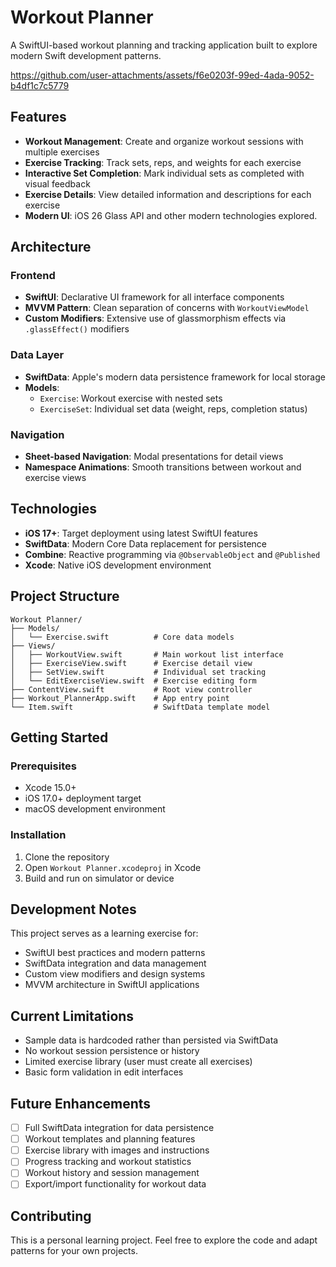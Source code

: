 
# Workout Planner

A SwiftUI-based workout planning and tracking application built to explore modern Swift development patterns.

https://github.com/user-attachments/assets/f6e0203f-99ed-4ada-9052-b4df1c7c5779

## Features

- **Workout Management**: Create and organize workout sessions with multiple exercises
- **Exercise Tracking**: Track sets, reps, and weights for each exercise
- **Interactive Set Completion**: Mark individual sets as completed with visual feedback
- **Exercise Details**: View detailed information and descriptions for each exercise
- **Modern UI**: iOS 26 Glass API and other modern technologies explored.

## Architecture

### Frontend
- **SwiftUI**: Declarative UI framework for all interface components
- **MVVM Pattern**: Clean separation of concerns with `WorkoutViewModel`
- **Custom Modifiers**: Extensive use of glassmorphism effects via `.glassEffect()` modifiers

### Data Layer
- **SwiftData**: Apple's modern data persistence framework for local storage
- **Models**: 
  - `Exercise`: Workout exercise with nested sets
  - `ExerciseSet`: Individual set data (weight, reps, completion status)

### Navigation
- **Sheet-based Navigation**: Modal presentations for detail views
- **Namespace Animations**: Smooth transitions between workout and exercise views

## Technologies

- **iOS 17+**: Target deployment using latest SwiftUI features
- **SwiftData**: Modern Core Data replacement for persistence
- **Combine**: Reactive programming via `@ObservableObject` and `@Published`
- **Xcode**: Native iOS development environment

## Project Structure

```
Workout Planner/
├── Models/
│   └── Exercise.swift          # Core data models
├── Views/
│   ├── WorkoutView.swift       # Main workout list interface
│   ├── ExerciseView.swift      # Exercise detail view
│   ├── SetView.swift           # Individual set tracking
│   └── EditExerciseView.swift  # Exercise editing form
├── ContentView.swift           # Root view controller
├── Workout_PlannerApp.swift    # App entry point
└── Item.swift                  # SwiftData template model
```

## Getting Started

### Prerequisites
- Xcode 15.0+
- iOS 17.0+ deployment target
- macOS development environment

### Installation
1. Clone the repository
2. Open `Workout Planner.xcodeproj` in Xcode
3. Build and run on simulator or device

## Development Notes

This project serves as a learning exercise for:
- SwiftUI best practices and modern patterns
- SwiftData integration and data management  
- Custom view modifiers and design systems
- MVVM architecture in SwiftUI applications

## Current Limitations

- Sample data is hardcoded rather than persisted via SwiftData
- No workout session persistence or history
- Limited exercise library (user must create all exercises)
- Basic form validation in edit interfaces

## Future Enhancements

- [ ] Full SwiftData integration for data persistence
- [ ] Workout templates and planning features  
- [ ] Exercise library with images and instructions
- [ ] Progress tracking and workout statistics
- [ ] Workout history and session management
- [ ] Export/import functionality for workout data

## Contributing

This is a personal learning project. Feel free to explore the code and adapt patterns for your own projects.
